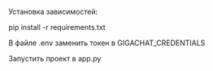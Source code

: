 Установка зависимостей:

pip install -r requirements.txt

В файле .env заменить токен в GIGACHAT_CREDENTIALS

Запустить проект в app.py

